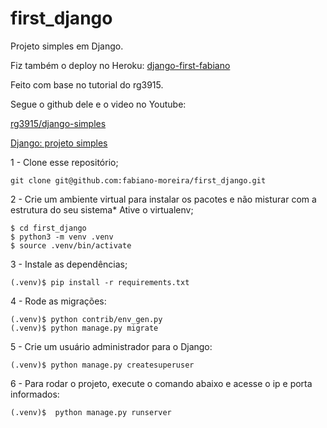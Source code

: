 # first_django

Projeto simples em Django.

Fiz também o deploy no Heroku:
[django-first-fabiano](https://django-first-fabiano.herokuapp.com/)

Feito com base no tutorial do rg3915.

Segue o github dele e o video no Youtube:

[rg3915/django-simples](https://github.com/rg3915/django-simples)

[Django: projeto simples ](https://www.youtube.com/watch?v=DEhzECzf7_g&t=305s)

1 - Clone esse repositório;

```
git clone git@github.com:fabiano-moreira/first_django.git

```

2 - Crie um ambiente virtual para instalar os pacotes e não misturar com a estrutura do seu sistema* Ative o virtualenv;

```
$ cd first_django
$ python3 -m venv .venv
$ source .venv/bin/activate
```

3 -  Instale as dependências;

```
(.venv)$ pip install -r requirements.txt

```

4 - Rode as migrações:

```
(.venv)$ python contrib/env_gen.py
(.venv)$ python manage.py migrate

```
5 - Crie um usuário administrador para o Django:

```
(.venv)$ python manage.py createsuperuser
```

6 - Para rodar o projeto, execute o comando abaixo e acesse o ip e porta informados:

```
(.venv)$  python manage.py runserver
```
